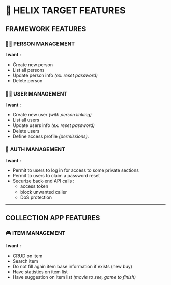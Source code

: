 # 🌌 HELIX TARGET FEATURES

## **FRAMEWORK FEATURES**

### 👨‍💼 **PERSON MANAGEMENT**

**I want :**

- Create new person
- List all persons
- Update person info _(ex: reset password)_
- Delete person

### 👨‍💻 **USER MANAGEMENT**

**I want :**

- Create new user _(with person linking)_
- List all users
- Update users info _(ex: reset password)_
- Delete users
- Define access profile _(permissions)_.


### 🔑 **AUTH MANAGEMENT**

**I want :**

- Permit to users to log in for access to some private sections
- Permit to users to claim a password reset
- Securize back-end API calls :
    - access token
    - block unwanted caller
    - DoS protection

---

## COLLECTION APP FEATURES

### 🎮 **ITEM MANAGEMENT**

**I want :**

- CRUD on item
- Search item
- Do not fill again item base information if exists (new buy)
- Have statistics on item list
- Have suggestion on item list _(movie to see, game to finish)_